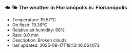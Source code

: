 ### ☁️ 🌤️  The weather in Florianópolis is: Florianópolis

- Temperature: 19.57°C
- On flesh: 19.36°C
- Relative air humidity: 68%
- Rain: 0.0 mm
- Description: Broken clouds
- last updated: 2025-08-17T19:13:46.064073
